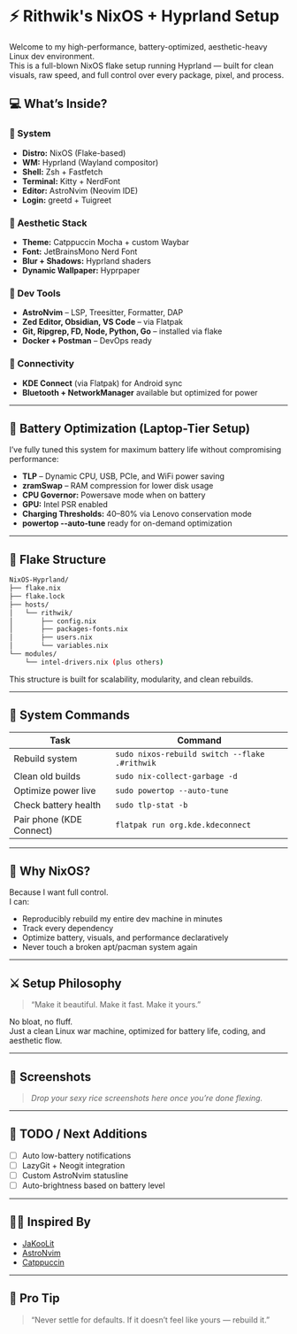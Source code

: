 # ⚡ Rithwik's NixOS + Hyprland Setup

Welcome to my high-performance, battery-optimized, aesthetic-heavy Linux dev environment.  
This is a full-blown NixOS flake setup running Hyprland — built for clean visuals, raw speed, and full control over every package, pixel, and process.

## 💻 What’s Inside?

### 🧠 System

- **Distro:** NixOS (Flake-based)
- **WM:** Hyprland (Wayland compositor)
- **Shell:** Zsh + Fastfetch
- **Terminal:** Kitty + NerdFont
- **Editor:** AstroNvim (Neovim IDE)
- **Login:** greetd + Tuigreet

### 🎨 Aesthetic Stack

- **Theme:** Catppuccin Mocha + custom Waybar
- **Font:** JetBrainsMono Nerd Font
- **Blur + Shadows:** Hyprland shaders
- **Dynamic Wallpaper:** Hyprpaper

### 🧰 Dev Tools

- **AstroNvim** – LSP, Treesitter, Formatter, DAP
- **Zed Editor, Obsidian, VS Code** – via Flatpak
- **Git, Ripgrep, FD, Node, Python, Go** – installed via flake
- **Docker + Postman** – DevOps ready

### 📲 Connectivity

- **KDE Connect** (via Flatpak) for Android sync
- **Bluetooth + NetworkManager** available but optimized for power

---

## 🔋 Battery Optimization (Laptop-Tier Setup)

I’ve fully tuned this system for maximum battery life without compromising performance:

- **TLP** – Dynamic CPU, USB, PCIe, and WiFi power saving
- **zramSwap** – RAM compression for lower disk usage
- **CPU Governor:** Powersave mode when on battery
- **GPU:** Intel PSR enabled
- **Charging Thresholds:** 40–80% via Lenovo conservation mode
- **powertop --auto-tune** ready for on-demand optimization

---

## 📀 Flake Structure

```bash
NixOS-Hyprland/
├── flake.nix
├── flake.lock
├── hosts/
│   └── rithwik/
│       ├── config.nix
│       ├── packages-fonts.nix
│       ├── users.nix
│       └── variables.nix
└── modules/
    └── intel-drivers.nix (plus others)
```

This structure is built for scalability, modularity, and clean rebuilds.

---

## 🔧 System Commands

| Task                     | Command                                       |
| ------------------------ | --------------------------------------------- |
| Rebuild system           | `sudo nixos-rebuild switch --flake .#rithwik` |
| Clean old builds         | `sudo nix-collect-garbage -d`                 |
| Optimize power live      | `sudo powertop --auto-tune`                   |
| Check battery health     | `sudo tlp-stat -b`                            |
| Pair phone (KDE Connect) | `flatpak run org.kde.kdeconnect`              |

---

## 🚀 Why NixOS?

Because I want full control.  
I can:

- Reproducibly rebuild my entire dev machine in minutes
- Track every dependency
- Optimize battery, visuals, and performance declaratively
- Never touch a broken apt/pacman system again

---

## ⚔️ Setup Philosophy

> “Make it beautiful. Make it fast. Make it yours.”

No bloat, no fluff.  
Just a clean Linux war machine, optimized for battery life, coding, and aesthetic flow.

---

## 📸 Screenshots

> _Drop your sexy rice screenshots here once you’re done flexing._

---

## 📩 TODO / Next Additions

- [ ] Auto low-battery notifications
- [ ] LazyGit + Neogit integration
- [ ] Custom AstroNvim statusline
- [ ] Auto-brightness based on battery level

---

## 🧙‍♂️ Inspired By

- [JaKooLit](https://github.com/JaKooLit)
- [AstroNvim](https://github.com/AstroNvim)
- [Catppuccin](https://github.com/catppuccin)

---

## 🧠 Pro Tip

> “Never settle for defaults. If it doesn’t feel like yours — rebuild it.”

